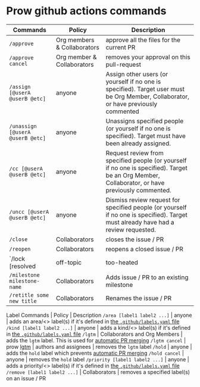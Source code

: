 # Prow github actions commands

Commands | Policy | Description
--- | --- | ---
`/approve` | Org members & Collaborators | approve all the files for the current PR
`/approve cancel` | Org member & Collaborators | removes your approval on this pull-request
`/assign [@userA @userB @etc]` | anyone | Assign other users (or yourself if no one is specified). Target user must be Org Member, Collaborator, or have previously commented
`/unassign [@userA @userB @etc]` | anyone | Unassigns specified people (or yourself if no one is specified). Target must have been already assigned.
`/cc [@userA @userB @etc]` | anyone | Request review from specified people (or yourself if no one is specified). Target be an Org Member, Collaborator, or have previously commented.
`/uncc [@userA @userB @etc]` | anyone | Dismiss review request for specified people (or yourself if no one is specified). Target must already have had a review requested.
`/close` | Collaborators | closes the issue / PR
`/reopen` | Collaborators | reopens a closed issue / PR
`/lock [resolved | off-topic | too-heated | spam]` | Collaborators | locks the issue / PR with the specified reason
`/milestone milestone-name` | Collaborators | Adds issue / PR to an existing milestone
`/retitle some new title` | Collaborators | Renames the issue / PR


Label Commands | Policy | Description
`/area [label1 label2 ...]` | anyone | adds an area/<> label(s) if it's defined in [the `.github/labels.yaml` file](./labeling.md)
`/kind [label1 label2 ...]` | anyone | adds a kind/<> label(s) if it's defined in [the `.github/labels.yaml` file](./labeling.md)
`/lgtm` | Collaborators and Org Members | adds the `lgtm` label. This is used for [automatic PR merging]()
`/lgtm cancel` | prow [lgtm](./prow/plugins/lgtm) | authors and assignees | removes the `lgtm` label
`/hold` | anyone | adds the `hold` label which prevents [automatic PR merging]()
`/hold cancel` | anyone | removes the `hold` label
`/priority [label1 label2 ...]` | anyone | adds a priority/<> label(s) if it's defined in [the `.github/labels.yaml` file](./automatic-merging.md)
`/remove [label1 label2 ...]` | Collaborators | removes a specified label(s) on an issue / PR
